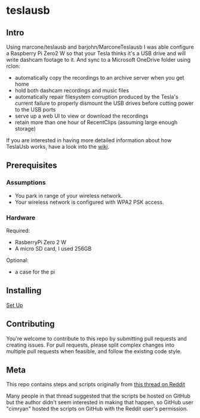 # teslausb

## Intro

Using marcone/teslausb and barjohn/MarconeTeslausb I was able configure a Raspberry Pi Zero2 W so that your Tesla thinks it's a USB drive and will write dashcam footage to it. And sync to a Microsoft OneDrive folder using rclon:

- automatically copy the recordings to an archive server when you get home
- hold both dashcam recordings and music files
- automatically repair filesystem corruption produced by the Tesla's current failure to properly dismount the USB drives before cutting power to the USB ports
- serve up a web UI to view or download the recordings
- retain more than one hour of RecentClips (assuming large enough storage)


If you are interested in having more detailed information about how TeslaUsb works, have a look into the [wiki](https://github.com/marcone/teslausb/wiki).

## Prerequisites

### Assumptions

- You park in range of your wireless network.
- Your wireless network is configured with WPA2 PSK access.

### Hardware

Required:

- RasberryPi Zero 2 W
- A micro SD card, I used 256GB

Optional:

- a case for the pi

## Installing

[Set Up](doc/SetUp.md) 

## Contributing

You're welcome to contribute to this repo by submitting pull requests and creating issues.
For pull requests, please split complex changes into multiple pull requests when feasible, and follow the existing code style.

## Meta

This repo contains steps and scripts originally from [this thread on Reddit](https://www.reddit.com/r/teslamotors/comments/9m9gyk/build_a_smart_usb_drive_for_your_tesla_dash_cam/)

Many people in that thread suggested that the scripts be hosted on GitHub but the author didn't seem interested in making that happen, so GitHub user "cimryan" hosted the scripts on GitHub with the Reddit user's permission.
